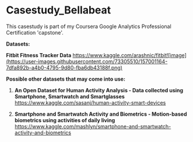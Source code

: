 # Casestudy_Bellabeat
This casestudy is part of my Coursera Google Analytics Professional Certification 'capstone'.  

**Datasets:**  

**Fitbit Fitness Tracker Data**
https://www.kaggle.com/arashnic/fitbit![image](https://user-images.githubusercontent.com/73305510/157001164-7dfa892b-a4b0-4795-9d80-fba6db43188f.png)

**Possible other datasets that may come into use:**

1. **An Open Dataset for Human Activity Analysis - Data collected using Smartphone, Smartwatch and Smartglasses**
https://www.kaggle.com/sasanj/human-activity-smart-devices

2. **Smartphone and Smartwatch Activity and Biometrics - Motion-based biometrics using activities of daily living**
https://www.kaggle.com/mashlyn/smartphone-and-smartwatch-activity-and-biometrics
